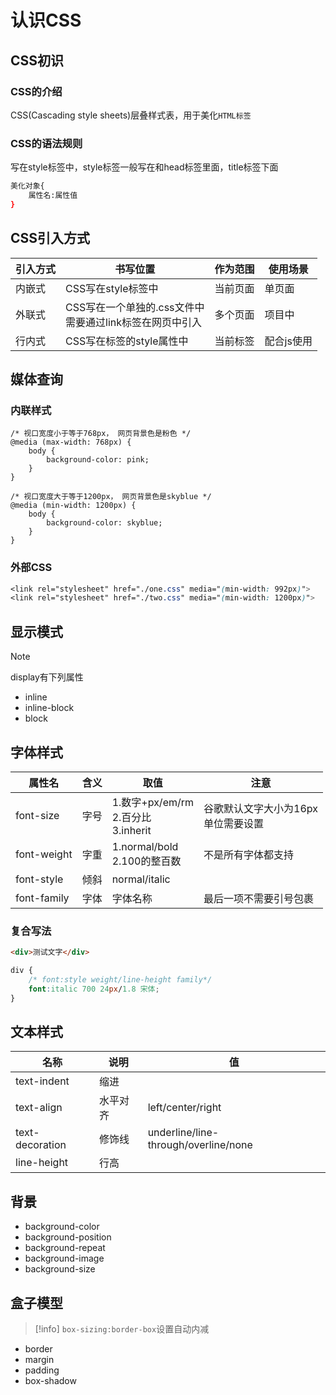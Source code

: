# 认识CSS

## CSS初识

### CSS的介绍

CSS(Cascading style sheets)层叠样式表，用于美化`HTML标签`

### CSS的语法规则

写在style标签中，style标签一般写在和head标签里面，title标签下面


```bash
美化对象{
	属性名:属性值
}
```


## CSS引入方式


| 引入方式 | 书写位置                                                     | 作为范围 | 使用场景   |
| -------- | ------------------------------------------------------------ | -------- | ---------- |
| 内嵌式   | CSS写在style标签中                                           | 当前页面 | 单页面     |
| 外联式   | CSS写在一个单独的.css文件中<br />需要通过link标签在网页中引入 | 多个页面 | 项目中     |
| 行内式   | CSS写在标签的style属性中                                     | 当前标签 | 配合js使用 |


## 媒体查询


### 内联样式


```css{2,9}
/* 视口宽度小于等于768px， 网页背景色是粉色 */
@media (max-width: 768px) {
    body {
        background-color: pink;
    }
}

/* 视口宽度大于等于1200px， 网页背景色是skyblue */
@media (min-width: 1200px) {
    body {
        background-color: skyblue;
    }
}
```


### 外部CSS

```css
<link rel="stylesheet" href="./one.css" media="(min-width: 992px)">
<link rel="stylesheet" href="./two.css" media="(min-width: 1200px)">
```

## 显示模式


>[!note]
>display有下列属性


- inline
- inline-block
- block


## 字体样式


| 属性名      | 含义 | 取值                                         | 注意                                     |
| ----------- | ---- | -------------------------------------------- | ---------------------------------------- |
| font-size   | 字号 | 1.数字+px/em/rm<br />2.百分比<br />3.inherit | 谷歌默认文字大小为16px<br />单位需要设置 |
| font-weight | 字重 | 1.normal/bold<br />2.100的整百数             | 不是所有字体都支持                       |
| font-style  | 倾斜 | normal/italic                                |                                          |
| font-family | 字体 | 字体名称                                     | 最后一项不需要引号包裹                   |


### 复合写法
```html
<div>测试文字</div>
```
```css
div {
    /* font:style weight/line-height family*/
    font:italic 700 24px/1.8 宋体;
}
```


## 文本样式


| 名称            | 说明     | 值                                   |
| --------------- | -------- | ------------------------------------ |
| text-indent     | 缩进     |                                      |
| text-align      | 水平对齐 | left/center/right                    |
| text-decoration | 修饰线   | underline/line-through/overline/none |
| line-height     | 行高     |                                      |


## 背景


- background-color
- background-position
- background-repeat
- background-image
- background-size


## 盒子模型


>[!info]
> `box-sizing:border-box`设置自动内减


- border
- margin
- padding
- box-shadow

